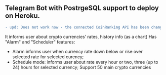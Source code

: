<h2>Telegram Bot with PostrgeSQL support to deploy on Heroku.</h2>

```diff
- upd: Does not work now - the connected CoinRanking API has been changed!!!
```

It informs user about crypto currencies' rates, history info (as a chart)
Has "Alarm" and "Scheduler" features:
- Alarm informs user when currency rate down below or rise over selected rate for selected curency;
- Schedule mode: informs user about rate every hour or two, three (up to 24) hours for selected currency;
Support 50 main crypto currencies

